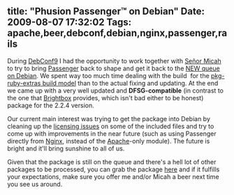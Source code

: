 title: "Phusion Passenger™ on Debian"
Date: 2009-08-07 17:32:02
Tags: apache,beer,debconf,debian,nginx,passenger,rails
---
During <a href="http://debconf9.debconf.org">DebConf9</a> I had the opportunity to work together with <a href="http://www.flickr.com/photos/sfllaw/1263528602/">Señor Micah</a> to try to bring <a href="http://www.modrails.com/">Passenger</a> back to shape and get it back to the <a href="http://ftp-master.debian.org/new.html">NEW queue on Debian</a>. We spent way too much time dealing with the build  for the <a href="http://pkg-ruby-extras.alioth.debian.org/subversion.html">pkg-ruby-extras build model</a> than to the actual fixing and updating. At the end we came up with a very well updated and <strong>DFSG-compatible</strong> (in contrast to the one that <a href="http://www.brightbox.co.uk/">Brightbox</a> provides, which isn't bad either to be honest) package for the 2.2.4 version.

Our current main interest was trying to get the package into Debian by cleaning up the <a href="http://bugs.debian.org/cgi-bin/bugreport.cgi?bug=488753">licensing issues</a> on some of the included files and try to come up with improvements in the near future (such as using Passenger directly from <a href="http://nginx.net/">Nginx</a>, instead of the <a href="http://httpd.apache.org">Apache</a>-only module). The future is bright and it'll bring sunshine to all of us.

Given that the package is still on the queue and there's a hell lot of other packages to be processed, you can grab the package <a href="http://damog.net/debian/libapache2-mod-passenger_2.2.4debian-1_i386.deb">here</a> and if it fulfills your expectations, make sure you offer me and/or Micah a beer next time you see us around.